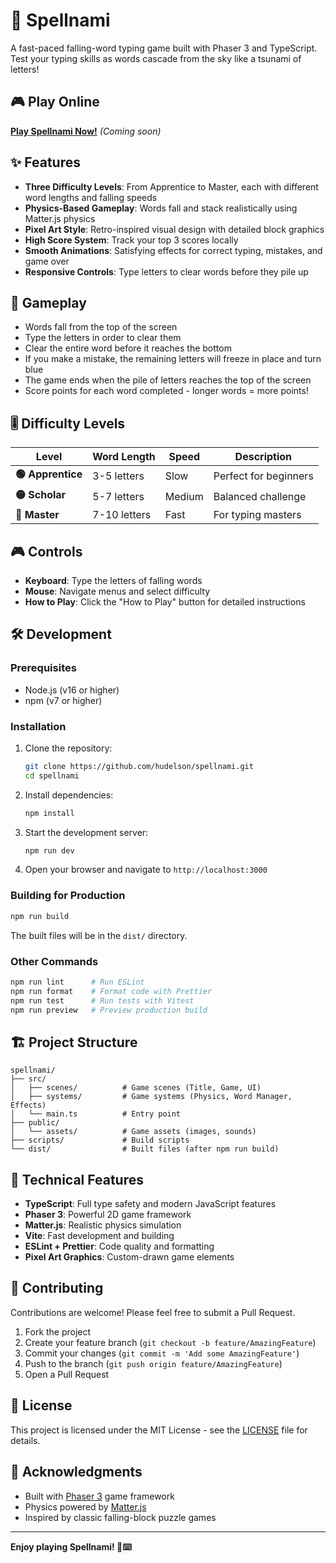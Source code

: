 # 🌊 Spellnami

A fast-paced falling-word typing game built with Phaser 3 and TypeScript. Test your typing skills as words cascade from the sky like a tsunami of letters!

## 🎮 Play Online

**[Play Spellnami Now!](https://hudelson.github.io/spellnami)** *(Coming soon)*

## ✨ Features

- **Three Difficulty Levels**: From Apprentice to Master, each with different word lengths and falling speeds
- **Physics-Based Gameplay**: Words fall and stack realistically using Matter.js physics
- **Pixel Art Style**: Retro-inspired visual design with detailed block graphics
- **High Score System**: Track your top 3 scores locally
- **Smooth Animations**: Satisfying effects for correct typing, mistakes, and game over
- **Responsive Controls**: Type letters to clear words before they pile up

## 🎯 Gameplay

- Words fall from the top of the screen
- Type the letters in order to clear them
- Clear the entire word before it reaches the bottom
- If you make a mistake, the remaining letters will freeze in place and turn blue
- The game ends when the pile of letters reaches the top of the screen
- Score points for each word completed - longer words = more points!

## 🎚️ Difficulty Levels

| Level | Word Length | Speed | Description |
|-------|-------------|-------|-------------|
| **🟢 Apprentice** | 3-5 letters | Slow | Perfect for beginners |
| **🟡 Scholar** | 5-7 letters | Medium | Balanced challenge |
| **🔴 Master** | 7-10 letters | Fast | For typing masters |

## 🎮 Controls

- **Keyboard**: Type the letters of falling words
- **Mouse**: Navigate menus and select difficulty
- **How to Play**: Click the "How to Play" button for detailed instructions

## 🛠️ Development

### Prerequisites

- Node.js (v16 or higher)
- npm (v7 or higher)

### Installation

1. Clone the repository:
   ```bash
   git clone https://github.com/hudelson/spellnami.git
   cd spellnami
   ```

2. Install dependencies:
   ```bash
   npm install
   ```

3. Start the development server:
   ```bash
   npm run dev
   ```

4. Open your browser and navigate to `http://localhost:3000`

### Building for Production

```bash
npm run build
```

The built files will be in the `dist/` directory.

### Other Commands

```bash
npm run lint      # Run ESLint
npm run format    # Format code with Prettier
npm run test      # Run tests with Vitest
npm run preview   # Preview production build
```

## 🏗️ Project Structure

```
spellnami/
├── src/
│   ├── scenes/          # Game scenes (Title, Game, UI)
│   ├── systems/         # Game systems (Physics, Word Manager, Effects)
│   └── main.ts          # Entry point
├── public/
│   └── assets/          # Game assets (images, sounds)
├── scripts/             # Build scripts
└── dist/                # Built files (after npm run build)
```

## 🎨 Technical Features

- **TypeScript**: Full type safety and modern JavaScript features
- **Phaser 3**: Powerful 2D game framework
- **Matter.js**: Realistic physics simulation
- **Vite**: Fast development and building
- **ESLint + Prettier**: Code quality and formatting
- **Pixel Art Graphics**: Custom-drawn game elements

## 🤝 Contributing

Contributions are welcome! Please feel free to submit a Pull Request.

1. Fork the project
2. Create your feature branch (`git checkout -b feature/AmazingFeature`)
3. Commit your changes (`git commit -m 'Add some AmazingFeature'`)
4. Push to the branch (`git push origin feature/AmazingFeature`)
5. Open a Pull Request

## 📝 License

This project is licensed under the MIT License - see the [LICENSE](LICENSE) file for details.

## 🙏 Acknowledgments

- Built with [Phaser 3](https://phaser.io/) game framework
- Physics powered by [Matter.js](https://brm.io/matter-js/)
- Inspired by classic falling-block puzzle games

---

**Enjoy playing Spellnami! 🌊⌨️**

